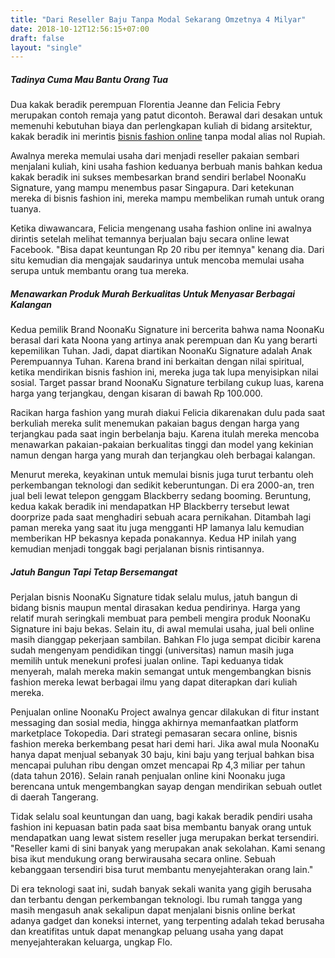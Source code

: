 ```yaml
---
title: "Dari Reseller Baju Tanpa Modal Sekarang Omzetnya 4 Milyar"
date: 2018-10-12T12:56:15+07:00
draft: false
layout: "single"
---
```


##### Tadinya Cuma Mau Bantu Orang Tua

Dua kakak beradik perempuan Florentia Jeanne dan Felicia Febry merupakan contoh remaja yang patut dicontoh. Berawal dari desakan untuk memenuhi kebutuhan biaya dan perlengkapan kuliah di bidang arsitektur, kakak beradik ini merintis [bisnis fashion online](https://www.bisnis.tech/peluang-usaha) tanpa modal alias nol Rupiah.

Awalnya mereka memulai usaha dari menjadi reseller pakaian sembari menjalani kuliah, kini usaha fashion keduanya berbuah manis bahkan kedua kakak beradik ini sukses membesarkan brand sendiri berlabel NoonaKu Signature, yang mampu menembus pasar Singapura. Dari ketekunan mereka di bisnis fashion ini, mereka mampu membelikan rumah untuk orang tuanya.

Ketika diwawancara, Felicia mengenang usaha fashion online ini awalnya dirintis setelah melihat temannya berjualan baju secara online lewat Facebook. "Bisa dapat keuntungan Rp 20 ribu per itemnya" kenang dia. Dari situ kemudian dia mengajak saudarinya untuk mencoba memulai usaha serupa untuk membantu orang tua mereka.

##### Menawarkan Produk Murah Berkualitas Untuk Menyasar Berbagai Kalangan

Kedua pemilik Brand NoonaKu Signature ini bercerita bahwa nama NoonaKu berasal dari kata Noona yang artinya anak perempuan dan Ku yang berarti kepemilikan Tuhan. Jadi, dapat diartikan NoonaKu Signature adalah Anak Perempuannya Tuhan. Karena brand ini berkaitan dengan nilai spiritual, ketika mendirikan bisnis fashion ini, mereka juga tak lupa menyisipkan nilai sosial. Target passar brand NoonaKu Signature terbilang cukup luas, karena harga yang terjangkau, dengan kisaran di bawah Rp 100.000.

Racikan harga fashion yang murah diakui Felicia dikarenakan dulu pada saat berkuliah mereka sulit menemukan pakaian bagus dengan harga yang terjangkau pada saat ingin berbelanja baju. Karena itulah mereka mencoba menawarkan pakaian-pakaian berkualitas tinggi dan model yang kekinian namun dengan harga yang murah dan terjangkau oleh berbagai kalangan.

Menurut mereka, keyakinan untuk memulai bisnis juga turut terbantu oleh perkembangan teknologi dan sedikit keberuntungan. Di era 2000-an, tren jual beli lewat telepon genggam Blackberry sedang booming. Beruntung, kedua kakak beradik ini mendapatkan HP Blackberry tersebut lewat doorprize pada saat menghadiri sebuah acara pernikahan. Ditambah lagi paman mereka yang saat itu juga mengganti HP lamanya lalu kemudian memberikan HP bekasnya kepada ponakannya. Kedua HP inilah yang kemudian menjadi tonggak bagi perjalanan bisnis rintisannya.

##### Jatuh Bangun Tapi Tetap Bersemangat

Perjalan bisnis NoonaKu Signature tidak selalu mulus, jatuh bangun di bidang bisnis maupun mental dirasakan kedua pendirinya. Harga yang relatif murah seringkali membuat para pembeli mengira produk NoonaKu Signature ini baju bekas. Selain itu, di awal memulai usaha, jual beli online masih dianggap pekerjaan sambilan. Bahkan Flo juga sempat dicibir karena sudah mengenyam pendidikan tinggi (universitas) namun masih juga memilih untuk menekuni profesi jualan online. Tapi keduanya tidak menyerah, malah mereka makin semangat untuk mengembangkan bisnis fashion mereka lewat berbagai ilmu yang dapat diterapkan dari kuliah mereka.

Penjualan online NoonaKu Project awalnya gencar dilakukan di fitur instant messaging dan sosial media, hingga akhirnya memanfaatkan platform marketplace Tokopedia. Dari strategi pemasaran secara online, bisnis fashion mereka berkembang pesat hari demi hari. Jika awal mula NoonaKu hanya dapat menjual sebanyak 30 baju, kini baju yang terjual bahkan bisa mencapai puluhan ribu dengan omzet mencapai Rp 4,3 miliar per tahun (data tahun 2016). Selain ranah penjualan online kini Noonaku juga berencana untuk mengembangkan sayap dengan mendirikan sebuah outlet di daerah Tangerang.

Tidak selalu soal keuntungan dan uang, bagi kakak beradik pendiri usaha fashion ini kepuasan batin pada saat bisa membantu banyak orang untuk mendapatkan uang lewat sistem reseller juga merupakan berkat tersendiri. "Reseller kami di sini banyak yang merupakan anak sekolahan. Kami senang bisa ikut mendukung orang berwirausaha secara online. Sebuah kebanggaan tersendiri bisa turut membantu menyejahterakan orang lain."

Di era teknologi saat ini, sudah banyak sekali wanita yang gigih berusaha dan terbantu dengan perkembangan teknologi. Ibu rumah tangga yang masih mengasuh anak sekalipun dapat menjalani bisnis online berkat adanya gadget dan koneksi internet, yang terpenting adalah tekad berusaha dan kreatifitas untuk dapat menangkap peluang usaha yang dapat menyejahterakan keluarga, ungkap Flo.